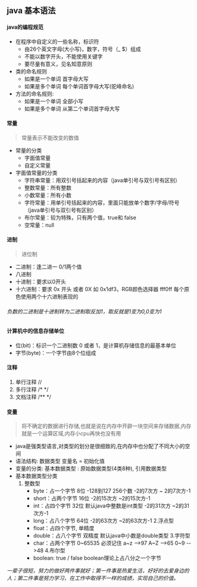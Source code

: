 ## java 基本语法

#### java的编程规范

* 在程序中自定义的一些名称，标识符
    * 由26个英文字母(大小写)，数字，符号（_ $）组成
    * 不能以数字开头，不能使用关键字
    * 要尽量有意义，见名知意原则
* 类的命名规则
    * 如果是一个单词 首字母大写
    * 如果是多个单词 每个单词首字母大写(驼峰命名)
* 方法的命名规则:
    * 如果是一个单词 全部小写
    * 如果是多个单词 从第二个单词首字母大写

#### 常量
> 常量表示不能改变的数值

* 常量的分类
    * 字面值常量
    * 自定义常量
* 字面值常量的分类
    * 字符串常量：用双引号括起来的内容（java单引号与双引号有区别）
    * 整数常量：所有整数
    * 小数常量：所有小数
    * 字符常量：用单引号括起来的内容，里面只能放单个数字/字母/符号（java单引号与双引号有区别）
    * 布尔常量：较为特殊，只有两个值，true和 false
    * 空常量：null

#### 进制
> 进位制

* 二进制：逢二进一 0/1两个值
* 八进制
* 十进制：要求以0开头
* 十六进制：要求 0x 开头 或者 0X 如 0x1df3，RGB颜色选择器 fff0ff 每个原色使用两个十六进制表现的

###### 负数的二进制是十进制转为二进制取反加1，取反就是1变为0,0变为1

#### 计算机中的信息存储单位

* 位(bit)：标识一个二进制数 0 或者 1，是计算机存储信息的最基本单位
* 字节(byte)：一个字节由8个位组成

#### 注释

1. 单行注释 //
2. 多行注释 /* */
3. 文档注释 /** */

#### 变量
> 将不确定的数据进行存储,也就是说在内存中开辟一块空间来存储数据,内存就是一个运算区域,内存小cpu再快也没有用

* java是强类型语言,对类型的划分是很细致的,在内存中也分配了不同大小的空间
* 语法结构: 数据类型  变量名 = 初始化值
* 变量的分类: 基本数据类型 : 原始数据类型(4类8种), 引用数据类型
* 基本数据类型分类
    1. 整数型
        * byte：占一个字节 8位 -128到127 256个数
            -2的7次方 ~ 2的7次方-1
        * short：占两个字节 16位 
            -2的15次方 ~2的15次方-1
        * int：占四个字节 32位 默认java中整数是int类型
            -2的31次方 ~2的31次方-1
        * long：占八个字节 64位
            -2的63次方 ~2的63次方-1
    2.浮点型
        * float：占四个字节, 单精度
        * double：占八个字节 双精度 默认java中小数是double类型
    3.字符型
        * char：占两个字节 0~65535
			必须记住
				a~z -->97
				A~Z -->65
				0~9 -->48
    4.布尔型
        * boolean: true / false boolean理论上占八分之一个字节

*一辈子很短，努力的做好两件事就好；第一件事是热爱生活，好好的去爱身边的人；第二件事是努力学习，在工作中取得不一样的成绩，实现自己的价值。*